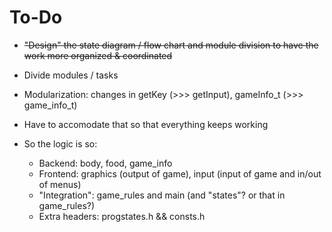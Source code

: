 # To-Do

* ~~"Design" the state diagram / flow chart and module division to have the work more organized & coordinated~~
* Divide modules / tasks

* Modularization: changes in getKey (>>> getInput), gameInfo_t (>>> game_info_t)
* Have to accomodate that so that everything keeps working
* So the logic is so:
    * Backend: body, food, game_info
    * Frontend: graphics (output of game), input (input of game and in/out of menus)
    * "Integration": game_rules and main (and "states"? or that in game_rules?)
    * Extra headers: progstates.h && consts.h
